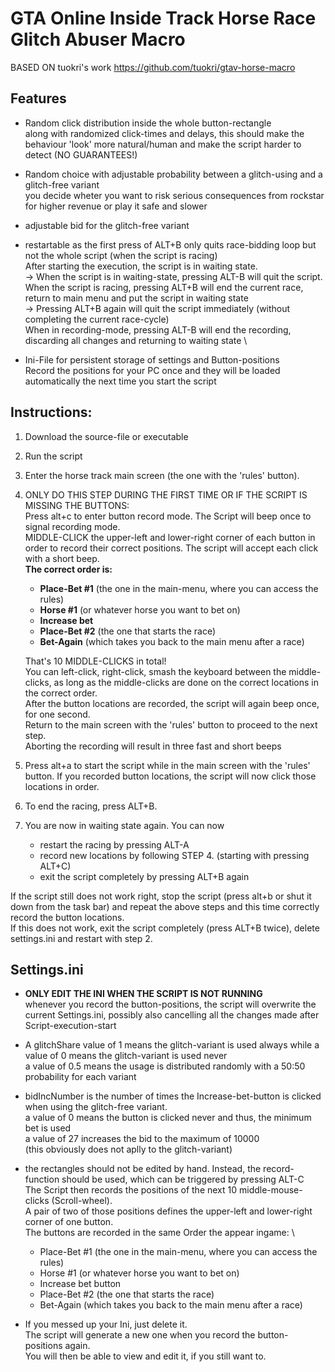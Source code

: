 # GTA Online Inside Track Horse Race Glitch Abuser Macro

BASED ON tuokri's work <https://github.com/tuokri/gtav-horse-macro>

## Features
- Random click distribution inside the whole button-rectangle \
	along with randomized click-times and delays, this should make the behaviour 'look' more natural/human and make the script harder to detect (NO GUARANTEES!)

- Random choice with adjustable probability between a glitch-using and a glitch-free variant \
	you decide wheter you want to risk serious consequences from rockstar for higher revenue or play it safe and slower

- adjustable bid for the glitch-free variant

- restartable as the first press of ALT+B only quits race-bidding loop but not the whole script (when the script is racing) \
	After starting the execution, the script is in waiting state. \
	-> When the script is in waiting-state, pressing ALT-B will quit the script. \
	When the script is racing, pressing ALT+B will end the current race, return to main menu and put the script in waiting state \
	-> Pressing ALT+B again will quit the script immediately (without completing the current race-cycle) \
	When in recording-mode, pressing ALT-B will end the recording, discarding all changes and returning to waiting state \

- Ini-File for persistent storage of settings and Button-positions \
	Record the positions for your PC once and they will be loaded automatically the next time you start the script
	

## Instructions:
1. Download the source-file or executable
2. Run the script
3. Enter the horse track main screen (the one with the 'rules' button).
4. ONLY DO THIS STEP DURING THE FIRST TIME OR IF THE SCRIPT IS MISSING THE BUTTONS: \
	Press alt+c to enter button record mode. The Script will beep once to signal recording mode.\
	MIDDLE-CLICK the upper-left and lower-right corner of each button in order to record their correct positions. The script will accept each click with a short beep. \
	**The correct order is:**
	- **Place-Bet #1** (the one in the main-menu, where you can access the rules)
	- **Horse #1** (or whatever horse you want to bet on)
	- **Increase bet**
	- **Place-Bet #2** (the one that starts the race)
	- **Bet-Again** (which takes you back to the main menu after a race)
	
	That's 10 MIDDLE-CLICKS in total! \
	You can left-click, right-click, smash the keyboard between the middle-clicks, as long as the middle-clicks are done on the correct locations in the correct order. \
	After the button locations are recorded, the script will again beep once, for one second. \
	Return to the main screen with the 'rules' button to proceed to the next step. \
	Aborting the recording will result in three fast and short beeps
	
5. Press alt+a to start the script while in the main screen with the 'rules' button. If you recorded button locations, the script will now click those locations in order.
6. To end the racing, press ALT+B.
7. You are now in waiting state again. You can now
	- restart the racing by pressing ALT-A
	- record new locations by following STEP 4. (starting with pressing ALT+C)
	- exit the script completely by pressing ALT+B again


If the script still does not work right, stop the script (press alt+b or shut it down from the task bar) and repeat the above steps and this time correctly record the button locations. \
If this does not work, exit the script completely (press ALT+B twice), delete settings.ini and restart with step 2.


## Settings.ini
- **ONLY EDIT THE INI WHEN THE SCRIPT IS NOT RUNNING** \
	whenever you record the button-positions, the script will overwrite the current Settings.ini, possibly also cancelling all the changes made after Script-execution-start

- A glitchShare value of 1 means the glitch-variant is used always while a value of 0 means the glitch-variant is used never \
	a value of 0.5 means the usage is distributed randomly with a 50:50 probability for each variant

- bidIncNumber is the number of times the Increase-bet-button is clicked when using the glitch-free variant. \
	a value of 0 means the button is clicked never and thus, the minimum bet is used \
	a value of 27 increases the bid to the maximum of 10000 \
	(this obviously does not aplly to the glitch-variant)

- the rectangles should not be edited by hand. Instead, the record-function should be used, which can be triggered by pressing ALT-C \
	The Script then records the positions of the next 10 middle-mouse-clicks (Scroll-wheel). \
	A pair of two of those positions defines the upper-left and lower-right corner of one button. \
	The buttons are recorded in the same Order the appear ingame: \
	- Place-Bet #1 (the one in the main-menu, where you can access the rules)
	- Horse #1 (or whatever horse you want to bet on)
	- Increase bet button
	- Place-Bet #2 (the one that starts the race)
	- Bet-Again (which takes you back to the main menu after a race)

- If you messed up your Ini, just delete it. \
	The script will generate a new one when you record the button-positions again. \
	You will then be able to view and edit it, if you still want to.